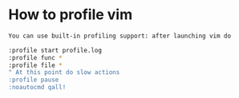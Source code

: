 # How to profile vim

~~~bash
You can use built-in profiling support: after launching vim do

:profile start profile.log
:profile func *
:profile file *
" At this point do slow actions
:profile pause
:noautocmd qall!
~~~
